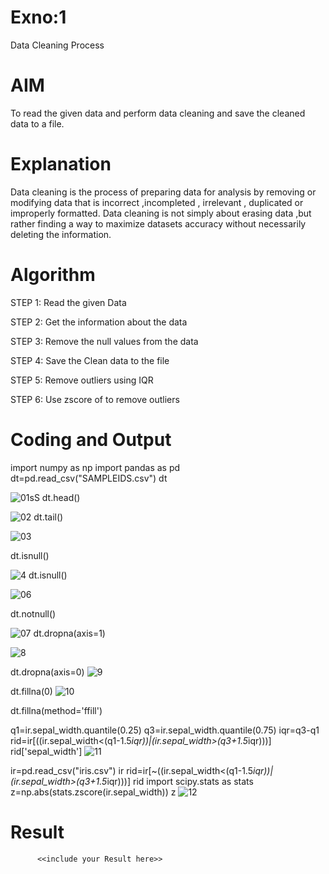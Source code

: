 # Exno:1
Data Cleaning Process

# AIM
To read the given data and perform data cleaning and save the cleaned data to a file.

# Explanation
Data cleaning is the process of preparing data for analysis by removing or modifying data that is incorrect ,incompleted , irrelevant , duplicated or improperly formatted. Data cleaning is not simply about erasing data ,but rather finding a way to maximize datasets accuracy without necessarily deleting the information.

# Algorithm
STEP 1: Read the given Data

STEP 2: Get the information about the data

STEP 3: Remove the null values from the data

STEP 4: Save the Clean data to the file

STEP 5: Remove outliers using IQR

STEP 6: Use zscore of to remove outliers

# Coding and Output

import numpy as np
import pandas as pd
dt=pd.read_csv("SAMPLEIDS.csv")
dt

![01sS](https://github.com/user-attachments/assets/b9e00162-0893-4e0a-869a-72ff7068e5df)
dt.head()

![02](https://github.com/user-attachments/assets/7adb359e-7246-431a-9fbf-e5978b8416ab)
dt.tail()

![03](https://github.com/user-attachments/assets/8bd2f870-2ac0-4f32-ba9a-ac341abd13eb)

dt.isnull()

![4](https://github.com/user-attachments/assets/b95b5a4a-b46b-4281-9fd6-59f3b3eaade5)
dt.isnull()

![06](https://github.com/user-attachments/assets/b08e3114-d3b2-44a0-9723-6d388c4e28f3)

dt.notnull()

![07](https://github.com/user-attachments/assets/7c797369-b3a8-4ee3-883d-d5d55d11a71e)
dt.dropna(axis=1)

![8](https://github.com/user-attachments/assets/266fa95e-8262-450f-8c0b-a16eca0ae8a7)

dt.dropna(axis=0)
![9](https://github.com/user-attachments/assets/c3968179-9aac-410a-af15-18d687c80750)

dt.fillna(0)
![10](https://github.com/user-attachments/assets/cd973d59-5bdd-4a2e-b14a-648be3840e28)

dt.fillna(method='ffill')

q1=ir.sepal_width.quantile(0.25)
q3=ir.sepal_width.quantile(0.75)
iqr=q3-q1
rid=ir[((ir.sepal_width<(q1-1.5*iqr))|(ir.sepal_width>(q3+1.5*iqr)))]
rid['sepal_width']
![11](https://github.com/user-attachments/assets/ed5e36b7-5a4b-4cc6-a4a1-ee6cafe87ce2)

ir=pd.read_csv("iris.csv")
ir
rid=ir[~((ir.sepal_width<(q1-1.5*iqr))|(ir.sepal_width>(q3+1.5*iqr)))]
rid
import scipy.stats as stats
z=np.abs(stats.zscore(ir.sepal_width))
z
![12](https://github.com/user-attachments/assets/d912576a-535f-4c84-94ee-69a75617d2b3)





# Result
          <<include your Result here>>

